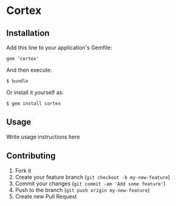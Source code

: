 # Cortex


## Installation

Add this line to your application's Gemfile:

    gem 'cortex'

And then execute:

    $ bundle

Or install it yourself as:

    $ gem install cortex

## Usage

Write usage instructions here

## Contributing

1. Fork it
2. Create your feature branch (`git checkout -b my-new-feature`)
3. Commit your changes (`git commit -am 'Add some feature'`)
4. Push to the branch (`git push origin my-new-feature`)
5. Create new Pull Request
